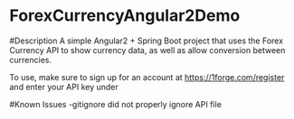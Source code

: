 # ForexCurrencyAngular2Demo

#Description
A simple Angular2 + Spring Boot project that uses the Forex Currency API to show currency data, as well as allow conversion between currencies.

To use, make sure to sign up for an account at https://1forge.com/register and enter your API key under 

#Known Issues
-gitignore did not properly ignore API file
